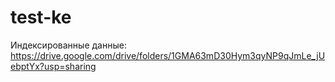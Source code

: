 # test-ke

Индексированные данные: https://drive.google.com/drive/folders/1GMA63mD30Hym3qyNP9qJmLe_jUebptYx?usp=sharing
